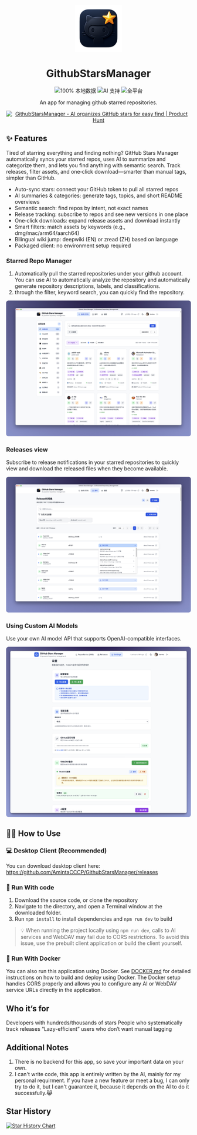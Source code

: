<div align="center">

![Logo](upload/logo.png)

# GithubStarsManager

![100% 本地数据](https://img.shields.io/badge/数据存储-100%25本地-success?style=flat&logo=database&logoColor=white) ![AI 支持](https://img.shields.io/badge/AI-支持多模型-blue?style=flat&logo=openai&logoColor=white) ![全平台](https://img.shields.io/badge/平台-Windows%20%7C%20macOS%20%7C%20Linux-purple?style=flat&logo=electron&logoColor=white)


An app for managing github starred repositories.

<a href="https://www.producthunt.com/products/githubstarsmanager?embed=true&utm_source=badge-featured&utm_medium=badge&utm_source=badge-githubstarsmanager" target="_blank"><img src="https://api.producthunt.com/widgets/embed-image/v1/featured.svg?post_id=1001489&theme=light&t=1754373322417" alt="GithubStarsManager - AI&#0032;organizes&#0032;GitHub&#0032;stars&#0032;for&#0032;easy&#0032;find | Product Hunt" style="width: 250px; height: 54px;" width="250" height="54" /></a>

</div>

## ✨ Features

Tired of starring everything and finding nothing? GitHub Stars Manager automatically syncs your starred repos, uses AI to summarize and categorize them, and lets you find anything with semantic search. Track releases, filter assets, and one‑click download—smarter than manual tags, simpler than GitHub.

- Auto-sync stars: connect your GitHub token to pull all starred repos
- AI summaries & categories: generate tags, topics, and short README overviews
- Semantic search: find repos by intent, not exact names
- Release tracking: subscribe to repos and see new versions in one place
- One‑click downloads: expand release assets and download instantly
- Smart filters: match assets by keywords (e.g., dmg/mac/arm64/aarch64)
- Bilingual wiki jump: deepwiki (EN) or zread (ZH) based on language
- Packaged client: no environment setup required

### Starred Repo Manager

1. Automatically pull the starred repositories under your github account. You can use AI to automatically analyze the repository and automatically generate repository descriptions, labels, and classifications.
2. through the filter, keyword search, you can quickly find the repository.

![SCR-20250629-qkjk](upload/repo.jpg)

### Releases view

Subscribe to release notifications in your starred repositories to quickly view and download the released files when they become available.

![SCR-20250629-qkea](upload/release.jpg)

### Using Custom AI Models

Use your own AI model API that supports OpenAI-compatible interfaces.

![SCR-20250629-qldc](upload/SCR-20250629-qldc.png)

## 👋🏻 How to Use

### 💻 Desktop Client (Recommended)

You can download desktop client here:
https://github.com/AmintaCCCP/GithubStarsManager/releases

### 🤖 Run With code

1. Download the source code, or clone the repository
2. Navigate to the directory, and open a Terminal window at the downloaded folder.
3. Run `npm install` to install dependencies and `npm run dev` to build

> 💡 When running the project locally using `npm run dev`, calls to AI services and WebDAV may fail due to CORS restrictions. To avoid this issue, use the prebuilt client application or build the client yourself.

### 🐳 Run With Docker

You can also run this application using Docker. See [DOCKER.md](DOCKER.md) for detailed instructions on how to build and deploy using Docker. The Docker setup handles CORS properly and allows you to configure any AI or WebDAV service URLs directly in the application.


## Who it’s for

Developers with hundreds/thousands of stars
People who systematically track releases
“Lazy-efficient” users who don’t want manual tagging

## Additional Notes

1. There is no backend for this app, so save your important data on your own.
2. I can't write code, this app is entirely written by the AI, mainly for my personal requirment. If you have a new feature or meet a bug, I can only try to do it, but I can't guarantee it, because it depends on the AI to do it successfully.😹

## Star History

[![Star History Chart](https://api.star-history.com/svg?repos=AmintaCCCP/GithubStarsManager&type=Date)](https://www.star-history.com/#AmintaCCCP/GithubStarsManager&Date)